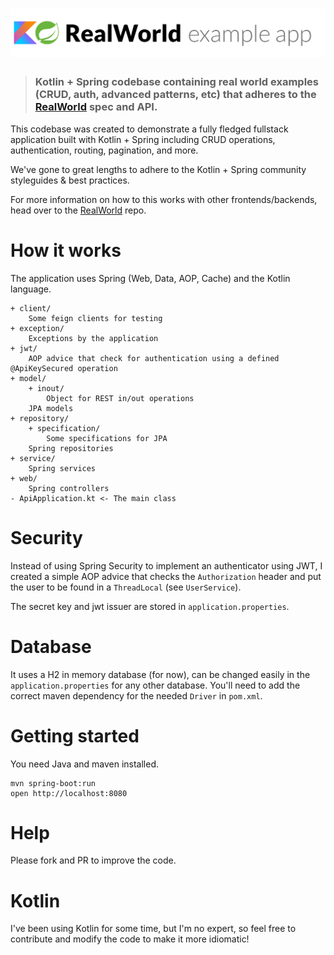 # ![Spring boot + kotlin](kotlin-spring.png)

> ### Kotlin + Spring codebase containing real world examples (CRUD, auth, advanced patterns, etc) that adheres to the [RealWorld](https://github.com/gothinkster/realworld-example-apps) spec and API.

This codebase was created to demonstrate a fully fledged fullstack application built with Kotlin + Spring including CRUD operations, authentication, routing, pagination, and more.

We've gone to great lengths to adhere to the Kotlin + Spring community styleguides & best practices.

For more information on how to this works with other frontends/backends, head over to the [RealWorld](https://github.com/gothinkster/realworld) repo.

# How it works

The application uses Spring (Web, Data, AOP, Cache) and the Kotlin language.

    + client/
        Some feign clients for testing
    + exception/
        Exceptions by the application
    + jwt/
        AOP advice that check for authentication using a defined @ApiKeySecured operation
    + model/
        + inout/
            Object for REST in/out operations
        JPA models
    + repository/
        + specification/
            Some specifications for JPA
        Spring repositories
    + service/
        Spring services
    + web/
        Spring controllers
    - ApiApplication.kt <- The main class

# Security

Instead of using Spring Security to implement an authenticator using JWT, I created a simple AOP advice that checks
the `Authorization` header and put the user to be found in a `ThreadLocal` (see `UserService`).

The secret key and jwt issuer are stored in `application.properties`.

# Database

It uses a H2 in memory database (for now), can be changed easily in the `application.properties` for any other database.
You'll need to add the correct maven dependency for the needed `Driver` in `pom.xml`.

# Getting started

You need Java and maven installed.

    mvn spring-boot:run
    open http://localhost:8080

# Help

Please fork and PR to improve the code.

# Kotlin

I've been using Kotlin for some time, but I'm no expert, so feel free to contribute and modify the code to make it more idiomatic!
